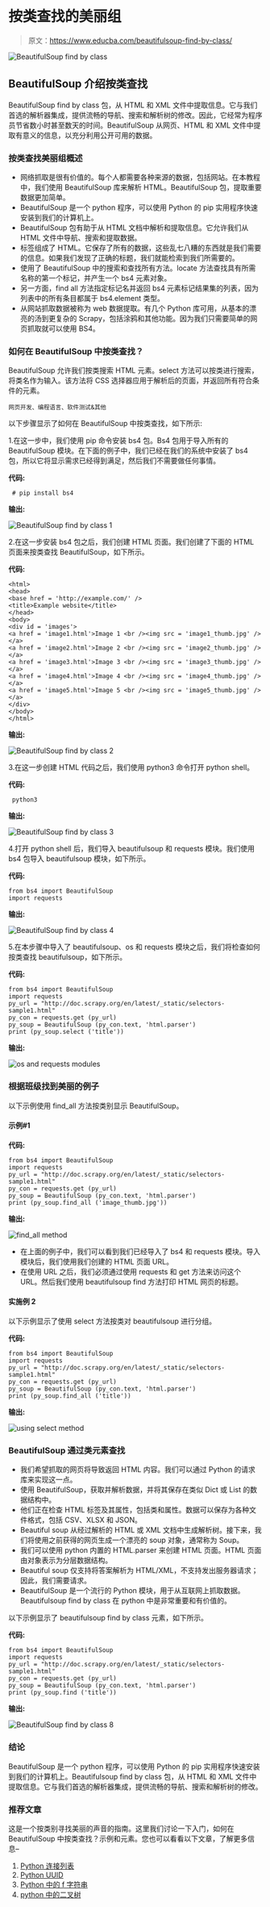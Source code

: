 # 按类查找的美丽组

> 原文：<https://www.educba.com/beautifulsoup-find-by-class/>

![BeautifulSoup find by class](img/673e01655e325bfddb51c757e339e699.png)



## BeautifulSoup 介绍按类查找

BeautifulSoup find by class 包，从 HTML 和 XML 文件中提取信息。它与我们首选的解析器集成，提供流畅的导航、搜索和解析树的修改。因此，它经常为程序员节省数小时甚至数天的时间。BeautifulSoup 从网页、HTML 和 XML 文件中提取有意义的信息，以充分利用公开可用的数据。

### 按类查找美丽组概述

*   网络抓取是很有价值的。每个人都需要各种来源的数据，包括网站。在本教程中，我们使用 BeautifulSoup 库来解析 HTML。BeautifulSoup 包，提取重要数据更加简单。
*   BeautifulSoup 是一个 python 程序，可以使用 Python 的 pip 实用程序快速安装到我们的计算机上。
*   BeautifulSoup 包有助于从 HTML 文档中解析和提取信息。它允许我们从 HTML 文件中导航、搜索和提取数据。
*   标签组成了 HTML。它保存了所有的数据，这些乱七八糟的东西就是我们需要的信息。如果我们发现了正确的标题，我们就能检索到我们所需要的。
*   使用了 BeautifulSoup 中的搜索和查找所有方法。locate 方法查找具有所需名称的第一个标记，并产生一个 bs4 元素对象。
*   另一方面，find all 方法指定标记名并返回 bs4 元素标记结果集的列表，因为列表中的所有条目都属于 bs4.element 类型。
*   从网站抓取数据被称为 web 数据提取。有几个 Python 库可用，从基本的漂亮的汤到更复杂的 Scrapy，包括涂鸦和其他功能。因为我们只需要简单的网页抓取就可以使用 BS4。

### 如何在 BeautifulSoup 中按类查找？

BeautifulSoup 允许我们按类搜索 HTML 元素。select 方法可以按类进行搜索，将类名作为输入。该方法将 CSS 选择器应用于解析后的页面，并返回所有符合条件的元素。

<small>网页开发、编程语言、软件测试&其他</small>

以下步骤显示了如何在 BeautifulSoup 中按类查找，如下所示:

1.在这一步中，我们使用 pip 命令安装 bs4 包。Bs4 包用于导入所有的 BeautifulSoup 模块。在下面的例子中，我们已经在我们的系统中安装了 bs4 包，所以它将显示需求已经得到满足，然后我们不需要做任何事情。

**代码:**

```
 # pip install bs4 
```

**输出:**

![BeautifulSoup find by class 1](img/b4bf05dba62c79c1b77c0697deb40980.png)



2.在这一步安装 bs4 包之后，我们创建 HTML 页面。我们创建了下面的 HTML 页面来按类查找 BeautifulSoup，如下所示。

**代码:**

```
<html>
<head>
<base href = 'http://example.com/' />
<title>Example website</title>
</head>
<body>
<div id = 'images'>
<a href = 'image1.html'>Image 1 <br /><img src = 'image1_thumb.jpg' /></a>
<a href = 'image2.html'>Image 2 <br /><img src = 'image2_thumb.jpg' /></a>
<a href = 'image3.html'>Image 3 <br /><img src = 'image3_thumb.jpg' /></a>
<a href = 'image4.html'>Image 4 <br /><img src = 'image4_thumb.jpg' /></a>
<a href = 'image5.html'>Image 5 <br /><img src = 'image5_thumb.jpg' /></a>
</div>
</body>
</html> 
```

**输出:**

![BeautifulSoup find by class 2](img/25e148e79f18f82003c3ad1479ef266f.png)



3.在这一步创建 HTML 代码之后，我们使用 python3 命令打开 python shell。

**代码:**

```
 python3 
```

**输出:**

![BeautifulSoup find by class 3](img/0b52122030f4b02a682cb514d016df08.png)



4.打开 python shell 后，我们导入 beautifulsoup 和 requests 模块。我们使用 bs4 包导入 beautifulsoup 模块，如下所示。

**代码:**

```
from bs4 import BeautifulSoup
import requests 
```

**输出:**

![BeautifulSoup find by class 4](img/9f62b8b23982749ff33b2c71fc823c56.png)



5.在本步骤中导入了 beautifulsoup、os 和 requests 模块之后，我们将检查如何按类查找 beautifulsoup，如下所示。

**代码:**

```
from bs4 import BeautifulSoup
import requests
py_url = "http://doc.scrapy.org/en/latest/_static/selectors-sample1.html"
py_con = requests.get (py_url)
py_soup = BeautifulSoup (py_con.text, 'html.parser')
print (py_soup.select ('title')) 
```

**输出:**

![os and requests modules](img/a331056dd1e282c0ac7944bbdce7b31d.png)



### 根据班级找到美丽的例子

以下示例使用 find_all 方法按类别显示 BeautifulSoup。

#### 示例#1

**代码:**

```
from bs4 import BeautifulSoup
import requests
py_url = "http://doc.scrapy.org/en/latest/_static/selectors-sample1.html"
py_con = requests.get (py_url)
py_soup = BeautifulSoup (py_con.text, 'html.parser')
print (py_soup.find_all ('image_thumb.jpg')) 
```

**输出:**

![find_all method](img/5c2d78c63de2a5295d075443dbfba937.png)



*   在上面的例子中，我们可以看到我们已经导入了 bs4 和 requests 模块。导入模块后，我们使用我们创建的 HTML 页面 URL。
*   在使用 URL 之后，我们必须通过使用 requests 和 get 方法来访问这个 URL。然后我们使用 beautifulsoup find 方法打印 HTML 网页的标题。

#### 实施例 2

以下示例显示了使用 select 方法按类对 beautifulsoup 进行分组。

**代码:**

```
from bs4 import BeautifulSoup
import requests
py_url = "http://doc.scrapy.org/en/latest/_static/selectors-sample1.html"
py_con = requests.get (py_url)
py_soup = BeautifulSoup (py_con.text, 'html.parser')
print (py_soup.find_all ('title')) 
```

**输出:**

![using select method](img/40ce7ae406d02013e282478e1ab68a17.png)



### BeautifulSoup 通过类元素查找

*   我们希望抓取的网页将导致返回 HTML 内容。我们可以通过 Python 的请求库来实现这一点。
*   使用 BeautifulSoup，获取并解析数据，并将其保存在类似 Dict 或 List 的数据结构中。
*   他们正在检查 HTML 标签及其属性，包括类和属性。数据可以保存为各种文件格式，包括 CSV、XLSX 和 JSON。
*   Beautiful soup 从经过解析的 HTML 或 XML 文档中生成解析树。接下来，我们将使用之前获得的网页生成一个漂亮的 soup 对象，通常称为 Soup。
*   我们可以使用 python 内置的 HTML.parser 来创建 HTML 页面。HTML 页面由对象表示为分层数据结构。
*   Beautiful soup 仅支持将答案解析为 HTML/XML，不支持发出服务器请求；因此，我们需要请求。
*   BeautifulSoup 是一个流行的 Python 模块，用于从互联网上抓取数据。Beautifulsoup find by class 在 python 中是非常重要和有价值的。

以下示例显示了 beautifulsoup find by class 元素，如下所示。

**代码:**

```
from bs4 import BeautifulSoup
import requests
py_url = "http://doc.scrapy.org/en/latest/_static/selectors-sample1.html"
py_con = requests.get (py_url)
py_soup = BeautifulSoup (py_con.text, 'html.parser')
print (py_soup.find ('title')) 
```

**输出:**

![BeautifulSoup find by class 8](img/5ce8a5eedf6170c4346249fd34a6762a.png)



### 结论

BeautifulSoup 是一个 python 程序，可以使用 Python 的 pip 实用程序快速安装到我们的计算机上。Beautifulsoup find by class 包，从 HTML 和 XML 文件中提取信息。它与我们首选的解析器集成，提供流畅的导航、搜索和解析树的修改。

### 推荐文章

这是一个按类别寻找美丽的声音的指南。这里我们讨论一下入门，如何在 BeautifulSoup 中按类查找？示例和元素。您也可以看看以下文章，了解更多信息–

1.  [Python 连接列表](https://www.educba.com/python-join-list/)
2.  [Python UUID](https://www.educba.com/python-uuid/)
3.  [Python 中的 f 字符串](https://www.educba.com/f-string-in-python/)
4.  [python 中的二叉树](https://www.educba.com/binary-tree-in-python/)





